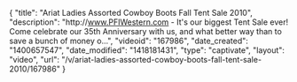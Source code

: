 {
    "title": "Ariat Ladies Assorted Cowboy Boots Fall Tent Sale 2010",
    "description": "http:\/\/www.PFIWestern.com - It's our biggest Tent Sale ever! Come celebrate our 35th Anniversary with us, and what better way than to save a bunch of money o...",
    "videoid": "167986",
    "date_created": "1400657547",
    "date_modified": "1418181431",
    "type": "captivate",
    "layout": "video",
    "url": "\/v\/ariat-ladies-assorted-cowboy-boots-fall-tent-sale-2010\/167986"
}